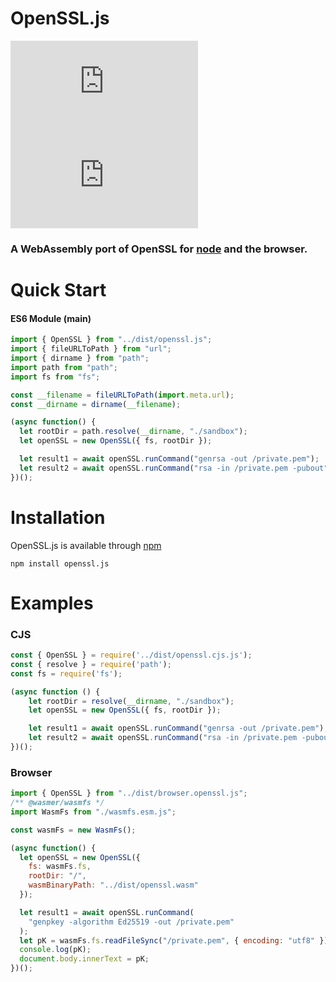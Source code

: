 # OpenSSL.js
  
![npm](https://img.shields.io/npm/v/openssl.js)
![dependencies](https://img.shields.io/david/digitalarsenal/openssl.js)

### A WebAssembly port of OpenSSL for [node](https://nodejs.org) and the browser.



Quick Start
=

#### ES6 Module (main)
```javascript
import { OpenSSL } from "../dist/openssl.js";
import { fileURLToPath } from "url";
import { dirname } from "path";
import path from "path";
import fs from "fs";

const __filename = fileURLToPath(import.meta.url); 
const __dirname = dirname(__filename);

(async function() {
  let rootDir = path.resolve(__dirname, "./sandbox");
  let openSSL = new OpenSSL({ fs, rootDir });

  let result1 = await openSSL.runCommand("genrsa -out /private.pem");
  let result2 = await openSSL.runCommand("rsa -in /private.pem -pubout");
})();
```

Installation
=

OpenSSL.js is available through [npm](https://www.npmjs.com/package/openssl.js)
```
npm install openssl.js
```



Examples
=
### CJS
```javascript
const { OpenSSL } = require('../dist/openssl.cjs.js');
const { resolve } = require('path');
const fs = require('fs');

(async function () {
    let rootDir = resolve(__dirname, "./sandbox");
    let openSSL = new OpenSSL({ fs, rootDir });

    let result1 = await openSSL.runCommand("genrsa -out /private.pem");
    let result2 = await openSSL.runCommand("rsa -in /private.pem -pubout");
})();
```

### Browser
```javascript
import { OpenSSL } from "../dist/browser.openssl.js";
/** @wasmer/wasmfs */
import WasmFs from "./wasmfs.esm.js";

const wasmFs = new WasmFs();

(async function() {
  let openSSL = new OpenSSL({
    fs: wasmFs.fs,
    rootDir: "/",
    wasmBinaryPath: "../dist/openssl.wasm"
  });

  let result1 = await openSSL.runCommand(
    "genpkey -algorithm Ed25519 -out /private.pem"
  );
  let pK = wasmFs.fs.readFileSync("/private.pem", { encoding: "utf8" });
  console.log(pK);
  document.body.innerText = pK;
})();
```
